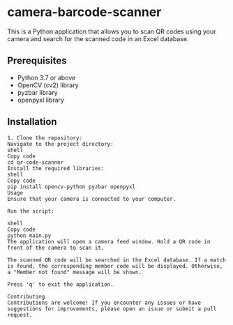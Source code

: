 # camera-barcode-scanner
This is a Python application that allows you to scan QR codes using your camera and search for the scanned code in an Excel database.



## Prerequisites

- Python 3.7 or above
- OpenCV (cv2) library
- pyzbar library
- openpyxl library

## Installation


```shell
1. Clone the repository:
Navigate to the project directory:
shell
Copy code
cd qr-code-scanner
Install the required libraries:
shell
Copy code
pip install opencv-python pyzbar openpyxl
Usage
Ensure that your camera is connected to your computer.

Run the script:

shell
Copy code
python main.py
The application will open a camera feed window. Hold a QR code in front of the camera to scan it.

The scanned QR code will be searched in the Excel database. If a match is found, the corresponding member code will be displayed. Otherwise, a "Member not found" message will be shown.

Press 'q' to exit the application.

Contributing
Contributions are welcome! If you encounter any issues or have suggestions for improvements, please open an issue or submit a pull request.

